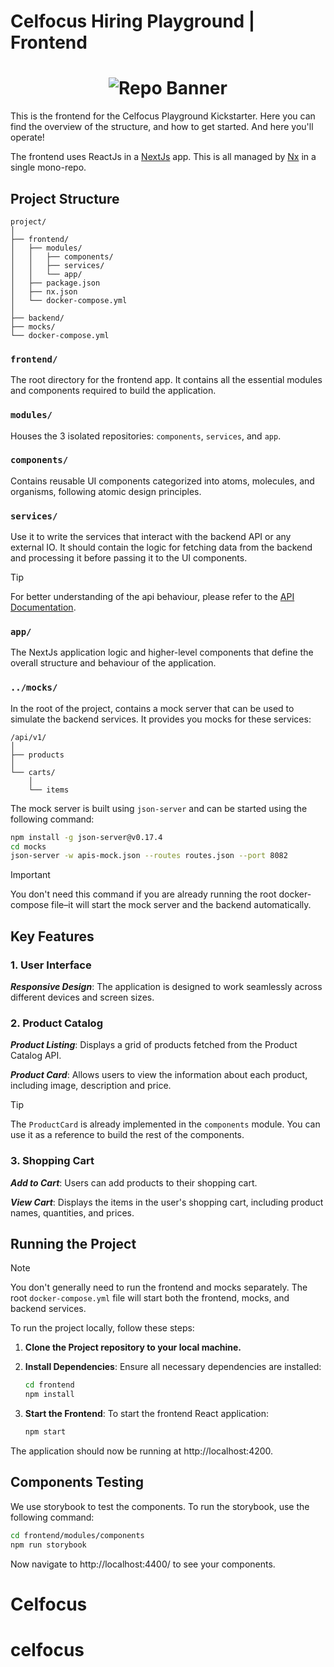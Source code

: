 # Celfocus Hiring Playground | Frontend

# <div align= "center"><img src="../images/banner-frontend.png" alt="Repo Banner"></div>

This is the frontend for the Celfocus Playground Kickstarter. Here you can find the overview of the structure, and how to get started. And here you'll operate!

The frontend uses ReactJs in a [NextJs](https://nextjs.org) app. This is all managed by [Nx](https://nx.dev) in a single mono-repo.

## Project Structure

```
project/
│
├── frontend/
│   ├── modules/
│   │   ├── components/
│   │   ├── services/
│   │   └── app/
│   ├── package.json
│   ├── nx.json
│   └── docker-compose.yml
│
├── backend/
├── mocks/
└── docker-compose.yml
```

### `frontend/`

The root directory for the frontend app. It contains all the essential modules and components required to build the application.

### `modules/`

Houses the 3 isolated repositories: `components`, `services`, and `app`.

### `components/`

Contains reusable UI components categorized into atoms, molecules, and organisms, following atomic design principles.

### `services/`

Use it to write the services that interact with the backend API or any external IO. It should contain the logic for fetching data from the backend and processing it before passing it to the UI components.

> [!TIP]
> For better understanding of the api behaviour, please refer to the [API Documentation](../backend/src/main/resources/Shopping_Cart_API.yml).

### `app/`

The NextJs application logic and higher-level components that define the overall structure and behaviour of the application.

### `../mocks/`

In the root of the project, contains a mock server that can be used to simulate the backend services. It provides you mocks for these services:

```
/api/v1/
│
├── products
│
└── carts/
    │
    └── items
```

The mock server is built using `json-server` and can be started using the following command:

```bash
npm install -g json-server@v0.17.4
cd mocks
json-server -w apis-mock.json --routes routes.json --port 8082
```

> [!IMPORTANT]
> You don't need this command if you are already running the root docker-compose file–it will start the mock server and the backend automatically.

## Key Features

### 1. User Interface

**_Responsive Design_**: The application is designed to work seamlessly across different devices and screen sizes.

### 2. Product Catalog

**_Product Listing_**: Displays a grid of products fetched from the Product Catalog API.

**_Product Card_**: Allows users to view the information about each product, including image, description and price.

> [!TIP]
> The `ProductCard` is already implemented in the `components` module. You can use it as a reference to build the rest of the components.

### 3. Shopping Cart

**_Add to Cart_**: Users can add products to their shopping cart.

**_View Cart_**: Displays the items in the user's shopping cart, including product names, quantities, and prices.

## Running the Project

> [!NOTE]  
> You don't generally need to run the frontend and mocks separately. The root `docker-compose.yml` file will start both the frontend, mocks, and backend services.

To run the project locally, follow these steps:

1.  **Clone the Project repository to your local machine.**

2.  **Install Dependencies**: Ensure all necessary dependencies are installed:

    ```bash
    cd frontend
    npm install
    ```

3.  **Start the Frontend**: To start the frontend React application:
    ```bash
    npm start
    ```

The application should now be running at http://localhost:4200.

## Components Testing

We use storybook to test the components. To run the storybook, use the following command:

```bash
cd frontend/modules/components
npm run storybook
```
Now navigate to http://localhost:4400/ to see your components.
# Celfocus
# celfocus
